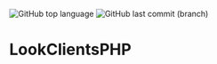 ![GitHub top language](https://img.shields.io/github/languages/top/azagramac/LookClientsPHP.svg) ![GitHub last commit (branch)](https://img.shields.io/github/last-commit/azagramac/LookClientsPHP/master.svg)

# LookClientsPHP
